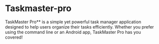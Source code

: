 # Taskmaster-pro
TaskMaster Pro** is a simple yet powerful task manager application designed to help users organize their tasks efficiently. Whether you prefer using the command line or an Android app, TaskMaster Pro has you covered!
